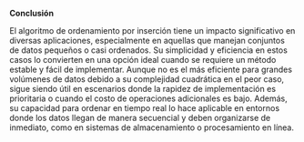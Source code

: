 ﻿**Conclusión**

El algoritmo de ordenamiento por inserción tiene un impacto significativo en diversas aplicaciones, especialmente en aquellas que manejan conjuntos de datos pequeños o casi ordenados. Su simplicidad y eficiencia en estos casos lo convierten en una opción ideal cuando se requiere un método estable y fácil de implementar. Aunque no es el más eficiente para grandes volúmenes de datos debido a su complejidad cuadrática en el peor caso, sigue siendo útil en escenarios donde la rapidez de implementación es prioritaria o cuando el costo de operaciones adicionales es bajo. Además, su capacidad para ordenar en tiempo real lo hace aplicable en entornos donde los datos llegan de manera secuencial y deben organizarse de inmediato, como en sistemas de almacenamiento o procesamiento en línea.

